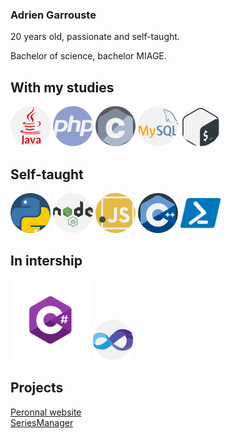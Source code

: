 ### Adrien Garrouste

20 years old, passionate and self-taught.  

Bachelor of science, bachelor MIAGE.  

## With my studies

![Alt text](java.png?raw=true "Java")
![Alt text](php.png?raw=true "PHP")
![Alt text](c.png?raw=true "C")
![Alt text](mysql.png?raw=true "MySQL")
![Alt text](gnu-bash.png?raw=true "Bash")

## Self-taught

![Alt text](python.png?raw=true "Python")
![Alt text](nodejs.png?raw=true "NodeJS")
![Alt text](javascript.png?raw=true "JS")
![Alt text](cpp.png?raw=true "C++")
![Alt text](powershell.png?raw=true "Powershell")

## In intership

![Alt text](cs.png?raw=true "C#")
![Alt text](visual-basic.png?raw=true "VB")

## Projects

<a href="https://1-irda.alwaysdata.net/">Peronnal website</a>     
<a href="https:/seriesmanager.alwaysdata.net">SeriesManager</a>  